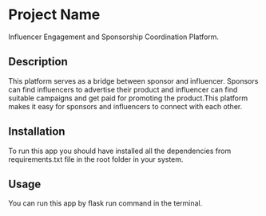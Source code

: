 # Project Name

Influencer Engagement and Sponsorship Coordination Platform. 

## Description

This platform serves as a bridge between sponsor and influencer. Sponsors can
find influencers to advertise their product and influencer can find suitable
campaigns and get paid for promoting the product.This platform makes it easy
for sponsors and influencers to connect with each other.

## Installation

To run this app you should have installed all the dependencies from requirements.txt file in the root folder in your system.

## Usage

You can run this app by flask run command in the terminal.



